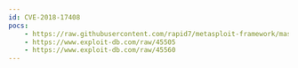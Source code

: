 ```yaml
---
id: CVE-2018-17408
pocs:
    - https://raw.githubusercontent.com/rapid7/metasploit-framework/master/modules/exploits/windows/fileformat/zahir_enterprise_plus_csv.rb
    - https://www.exploit-db.com/raw/45505
    - https://www.exploit-db.com/raw/45560
---
```

